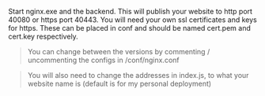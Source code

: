 Start nginx.exe and the backend. This will publish your website to http port 40080 or https port 40443.
You will need your own ssl certificates and keys for https. These can be placed in conf and should be named cert.pem and cert.key respectively.
> You can change between the versions by commenting / uncommenting the configs in /conf/nginx.conf

> You will also need to change the addresses in index.js, to what your website name is (default is for my personal deployment)